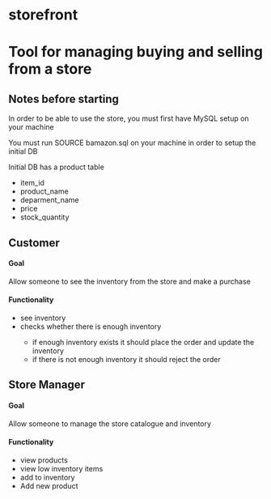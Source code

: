 # storefront
<h1> Tool for managing buying and selling from a store </h1>
<h2> Notes before starting </h2>
<p> In order to be able to use the store, you must first have MySQL setup on your machine </p>
<p> You must run SOURCE bamazon.sql on your machine in order to setup the initial DB </p>
<p> Initial DB has a product table </p>
<ul>
  <li> item_id </li>
  <li> product_name </li>
  <li> deparment_name </li>
  <li> price </li>
  <li> stock_quantity </li>
</ul>

<h2> Customer </h2>
<h4> Goal </h4>
<p> Allow someone to see the inventory from the store and make a purchase </p>

<h4> Functionality </h4>
<ul>
  <li> see inventory </li>
  <li> checks whether there is enough inventory </li>
  <ul>
    <li> if enough inventory exists it should place the order and update the inventory </li>
    <li> if there is not enough inventory it should reject the order </li>
  </ul>
</ul>

<h2> Store Manager </h2>
<h4> Goal </h4>
<p> Allow someone to manage the store catalogue and inventory </p>

<h4> Functionality </h4>
<ul>
  <li> view products </li>
  <li> view low inventory items </li>
  <li> add to inventory </li>
  <li> Add new product </li>
</ul>
